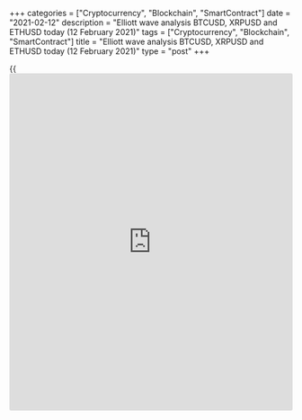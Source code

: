 +++
categories = ["Cryptocurrency", "Blockchain", "SmartContract"]
date = "2021-02-12"
description = "Elliott wave analysis BTCUSD, XRPUSD and ETHUSD today (12 February 2021)"
tags = ["Cryptocurrency", "Blockchain", "SmartContract"]
title = "Elliott wave analysis BTCUSD, XRPUSD and ETHUSD today (12 February 2021)"
type = "post"
+++

{{<iframe id="large-banner" src="https://www.bounty.group/#slide=20.0" width="100%" height="600" scrolling="no" style="border: 0px solid rgb(216, 221, 230); border-radius: 3px;">}}

2021-02-12

2021-02-12

Short-term forecast for BTCUSD, XRPUSD and ETHUSD 12.02.2021Roman Onegin

I welcome my readers!

I have prepared a short-term cryptocurrency forecast based on Elliott
wave analysis of Bitcoin, Ripple, and Ethereum. I offer entry signals to
trade each cryptocurrency.

The ETHUSD market should complete the large bullish impulse in the next
few days.

The article covers the following subjects:

## Elliott wave Bitcoin analysis

After the bearish triple zigzag finished, the price has started rising
in the new impulse wave [1]-[2]-[3]-[4]-[5]. The sub-waves [1] and [2]
have completed. There is unfolding the bullish wave [3] as a simple
five-wave impulse. Within impulse [3], there is forming the final, fifth
sub-wave 5, which is an element of wave (5). The sub-wave 5 should end
at a level of 49600.00. Next, the market could be declining in the
bearish corrective wave [4].

### Trading plan for [BTCUSD][1] today:

Buy 47118.50 TP 49600.00

* * *

## Elliott wave Ripple analysis

As you see from the most recent section of the XRPUSD chart, there is
forming wave W as a descending zigzag [A]-[B]-[C]. The market must have
completed forming the corrective wave [B] as a triple zigzag
(w)-(x)-(y)-(x)-(z). So, the price should soon start declining in the
impulse wave [C]. The price could go down below level 0.382, which is
the low marked by the linking wave (xx).

### Trading plan for **[XRPUSD][2]** today:

Sell 0.531, TP 0.382

* * *

## Elliott wave Ethereum analysis

After wave 4 ended as a skewed triangle, the market has resumed rising
in impulse wave 5. Within impulse 5, there have completed the motive
sub-waves [i] and [iii], and the corrective sub-waves [ii] and [iv].
There is now forming the bullish impulse [v], namely its final sub-wave
(5). The price could be rising up to level 1945.00. Therefore, one could
enter long trades in the current situation.

### Trading plan for  **[ETHUSD][3] **today:

Buy 1736.26, TP 1945.00

* * *

P.S. Did you like my article? Share it in social networks: it will be
the best “thank you" :)

Ask me questions and comment below. I’ll be glad to answer your
questions and give necessary explanations.

 **Useful links:**

  * I recommend trying to trade with a reliable broker [here][4]. The system allows you to trade by yourself or copy successful traders from all across the globe.
  * Use my promo-code BLOG for getting deposit bonus 50% on LiteForex platform. Just enter this code in the appropriate field while [depositing][5] your trading account.
  * Telegram chat for traders: <t.me/liteforexengchat>. We are sharing the signals and trading experience
  * Telegram channel with high-quality analytics, Forex reviews, training articles, and other useful things for traders <t.me/liteforex>



## Price chart of BTCUSD in real time mode

The content of this article reflects the author’s opinion and does not
necessarily reflect the official position of LiteForex. The material
published on this page is provided for informational purposes only and
should not be considered as the provision of investment advice for the
purposes of Directive 2004/39/EC.

Rate this article:

{{value}}

( {{count}} {{title}} )

   1. my.liteforex.com/trading/chart?symbol=BTCUSD
   2. my.liteforex.com/trading/chart?symbol=XRPUSD
   3. my.liteforex.com/trading/chart?symbol=ETHUSD
   4. my.liteforex.com/?category=analysts-opinions&slug=short-term-forecast-for-[BTC](https://www.playgroundfx.com/blog/who-is-the-creator-of-bitcoin/)usd-xrpusd-and-ethusd-12022021&openPopup=%2Fregistration%2Fpopup&utm_source=blog&utm_medium=article&utm_campaign=bonus
   5. my.liteforex.com/deposit/?category=analysts-opinions&slug=short-term-forecast-for-[BTC](https://www.playgroundfx.com/blog/who-is-the-creator-of-bitcoin/)usd-xrpusd-and-ethusd-12022021&promo_code=BLOG&utm_source=blog&utm_medium=article&utm_campaign=bonus